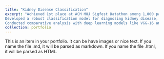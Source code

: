 ```yaml
---
title: "Kidney Disease Classification"
excerpt: "Achieved 1st place at ACM MUJ Sigfest Datathon among 1,000 participants and 300 teams.<br/>
Developed a robust classification model for diagnosing kidney disease, achieving 98.06% accuracy on 12,446 images.<br/>
Conducted comparative analysis with deep learning models like VGG-16 and AlexNet."
collection: portfolio
---
```



This is an item in your portfolio. It can be have images or nice text. If you name the file .md, it will be parsed as markdown. If you name the file .html, it will be parsed as HTML. 
